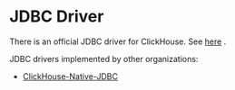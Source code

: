 # JDBC Driver

There is an official JDBC driver for ClickHouse. See [here](https://github.com/yandex/clickhouse-jdbc) .

JDBC drivers implemented by other organizations:

- [ClickHouse-Native-JDBC](https://github.com/housepower/ClickHouse-Native-JDBC)
